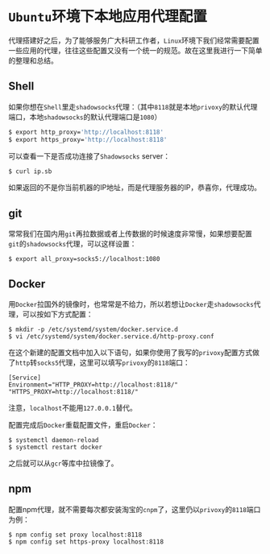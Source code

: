 # `Ubuntu`环境下本地应用代理配置

代理搭建好之后，为了能够服务广大科研工作者，`Linux`环境下我们经常需要配置一些应用的代理，往往这些配置又没有一个统一的规范。故在这里我进行一下简单的整理和总结。

## Shell

如果你想在`Shell`里走`shadowsocks`代理：（其中`8118`就是本地`privoxy`的默认代理端口，本地`shadowsocks`的默认代理端口是`1080`）

```bash
$ export http_proxy='http://localhost:8118'
$ export https_proxy='http://localhost:8118'
```

可以查看一下是否成功连接了`Shadowsocks` server：

```bash
$ curl ip.sb
```

如果返回的不是你当前机器的IP地址，而是代理服务器的IP，恭喜你，代理成功。

## git

常常我们在国内用`git`再拉数据或者上传数据的时候速度非常慢，如果想要配置`git`的`shadowsocks`代理，可以这样设置：

```shell
$ export all_proxy=socks5://localhost:1080
```

## Docker

用`Docker`拉国外的镜像时，也常常是不给力，所以若想让`Docker`走`shadowsocks`代理，可以按如下方式配置：

```shell
$ mkdir -p /etc/systemd/system/docker.service.d
$ vi /etc/systemd/system/docker.service.d/http-proxy.conf
```

在这个新建的配置文档中加入以下语句，如果你使用了我写的`privoxy`配置方式做了`http`转`socks5`代理，这里可以填写`privoxy`的`8118`端口：

```shell
[Service]
Environment="HTTP_PROXY=http://localhost:8118/" "HTTPS_PROXY=http://localhost:8118/"
```

注意，`localhost`不能用`127.0.0.1`替代。

配置完成后`Docker`重载配置文件，重启`Docker`：

```shell
$ systemctl daemon-reload
$ systemctl restart docker
```

之后就可以从`gcr`等库中拉镜像了。

## npm

配置npm代理，就不需要每次都安装淘宝的`cnpm`了，这里仍以`privoxy`的`8118`端口为例：

```shell
$ npm config set proxy localhost:8118
$ npm config set https-proxy localhost:8118
```
